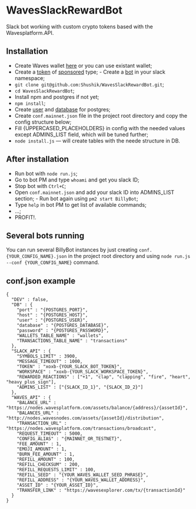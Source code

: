 # WavesSlackRewardBot

Slack bot working with custom crypto tokens based with the Wavesplatform.API.

## Installation

- Create Waves wallet [here](https://client.wavesplatform.com) or you can use existant wallet;
- Create a [token](https://docs.wavesplatform.com/en/waves-client/assets-management/issue-an-asset.html) of [sponsored](https://docs.wavesplatform.com/en/waves-client/assets-management/sponsored-transaction.html) type;
- Create a [bot](https://get.slack.help/hc/en-us/articles/115005265703-Create-a-bot-for-your-workspace) in your slack namespace;
- `git clone git@github.com:Shushik/WavesSlackRewardBot.git`;
- `cd WavesSlackRewardBot`;
- Install npm and postgres if not yet;
- `npm install`;
- Create [user](https://www.postgresql.org/docs/9.5/sql-createuser.html) and [database](https://www.postgresql.org/docs/9.1/sql-createdatabase.html) for postgres;
- Create `conf.mainnet.json` file in the project root directory and copy the config structure below;
- Fill {UPPERCASED_PLACEHOLDERS} in config with the needed values except ADMINS_LIST field, which will be tuned further;
- `node install.js` — will create tables with the neede structure in DB.

## After installation

- Run bot with `node run.js`;
- Go to bot PM and type `whoami` and get you slack ID;
- Stop bot with `Ctrl+C`;
- Open `conf.mainnet.json` and add your slack ID into ADMINS_LIST section;
- Run bot again using `pm2 start BillyBot`;
- Type `help` in bot PM to get list of available commands;
- ...;
- PROFIT!.

## Several bots running

You can run several BillyBot instances by just creating `conf.{YOUR_CONFIG_NAME}.json` in the project root directory and using `node run.js --conf {YOUR_CONFIG_NAME}` command.

## conf.json example

```
{
  "DEV" : false,
  "DB" : {
    "port" : "{POSTGRES_PORT}",
    "host" : "{POSTGRES_HOST}",
    "user" : "{POSTGRES_USER}",
    "database" : "{POSTGRES_DATABASE}",
    "password" : "{POSTGRES_PASSWORD}",
    "WALLETS_TABLE_NAME" : "wallets",
    "TRANSACTIONS_TABLE_NAME" : "transactions"
  },
  "SLACK_API" : {
    "SYMBOLS_LIMIT" : 3900,
    "MESSAGE_TIMEOUT" : 1000,
    "TOKEN" : "xoxb-{YOUR_SLACK_BOT_TOKEN}",
    "WORKSPACE" : "xoxb-{YOUR_SLACK_WORKSPACE_TOKEN}",
    "REWARDED_REACTIONS" : ["+1", "clap", "clapping", "fire", "heart", "heavy_plus_sign"],
    "ADMINS_LIST" : ["{SLACK_ID_1}", "{SLACK_ID_2}"]
  },
  "WAVES_API" : {
    "BALANCE_URL" : "https://nodes.wavesplatform.com/assets/balance/{address}/{assetId}",
    "BALANCES_URL" : "http://nodes.wavesnodes.com/assets/{assetId}/distribution",
    "TRANSACTION_URL" : "https://nodes.wavesplatform.com/transactions/broadcast",
    "REQUEST_TIMEOUT" : 5000,
    "CONFIG_ALIAS" : "{MAINNET_OR_TESTNET}",
    "FEE_AMOUNT" : 1,
    "EMOJI_AMOUNT" : 1,
    "BURN_FEE_AMOUNT" : 1,
    "REFILL_AMOUNT" : 100,
    "REFILL_CHECKSUM" : 200,
    "REFILL_REQUESTS_LIMIT" : 100,
    "REFILL_SEED" : "{YOUR_WAVES_WALLET_SEED_PHRASE}",
    "REFILL_ADDRESS" : "{YOUR_WAVES_WALLET_ADDRESS}",
    "ASSET_ID" : "{YOUR_ASSET_ID}",
    "TRANSFER_LINK" : "https://wavesexplorer.com/tx/{transactionId}"
  }
}
```
